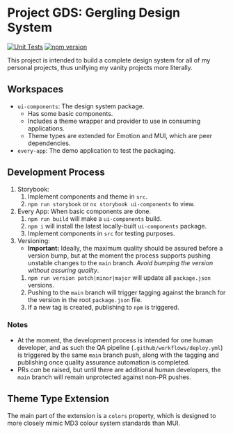 # Project GDS: Gergling Design System
[![Unit Tests](https://img.shields.io/endpoint?url=https://raw.githubusercontent.com/gergling/gds-ui-components/main/status/unit-tests.json)](https://github.com/gergling/gds-ui-components/actions/workflows/deploy.yml)
[![npm version](https://img.shields.io/npm/v/ui-components.svg)](https://www.npmjs.com/package/ui-components)

This project is intended to build a complete design system for all of my personal projects, thus unifying my vanity projects more literally.

## Workspaces

* `ui-components`: The design system package.
  * Has some basic components.
  * Includes a theme wrapper and provider to use in consuming applications.
  * Theme types are extended for Emotion and MUI, which are peer dependencies.
* `every-app`: The demo application to test the packaging.

## Development Process 

1. Storybook:
    1. Implement components and theme in `src`.
    2. `npm run storybook` or `nx storybook ui-components` to view.
2. Every App: When basic components are done.
    1. `npm run build` will make a `ui-components` build.
    2. `npm i` will install the latest locally-built `ui-components` package.
    3. Implement components in `src` for testing purposes.
3. Versioning:
    * **Important:** Ideally, the maximum quality should be assured before a version bump, but at the moment the process supports pushing unstable changes to the `main` branch. *Avoid bumping the version without assuring quality*.
    1. `npm run version patch|minor|major` will update all `package.json` versions.
    2. Pushing to the `main` branch will trigger tagging against the branch for the version in the root `package.json` file.
    3. If a new tag is created, publishing to `npm` is triggered.

### Notes

* At the moment, the development process is intended for one human developer, and as such the QA pipeline (`.github/workflows/deploy.yml`) is triggered by the same `main` branch push, along with the tagging and publishing once quality assurance automation is completed.
* PRs *can* be raised, but until there are additional human developers, the `main` branch will remain unprotected against non-PR pushes.

## Theme Type Extension

The main part of the extension is a `colors` property, which is designed to more closely mimic MD3 colour system standards than MUI.
